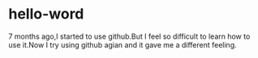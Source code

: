 # hello-word
7 months ago,I started to use github.But I feel so difficult to learn how to use it.Now I try using github agian and it gave me a different feeling.
